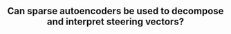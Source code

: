 <h2 align="center">
  <p>Can sparse autoencoders be used to decompose and interpret steering vectors?</p>
</h2>
